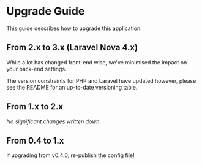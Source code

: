 # Upgrade Guide

This guide describes how to upgrade this application.

## From 2.x to 3.x (Laravel Nova 4.x)

While a lot has changed front-end wise, we've minimised the impact on your
back-end settings.

The version constraints for PHP and Laravel have updated however, please see
the README for an up-to-date versioning table.

## From 1.x to 2.x

*No significant changes written down.*

## From 0.4 to 1.x

If upgrading from v0.4.0, re-publish the config file!
